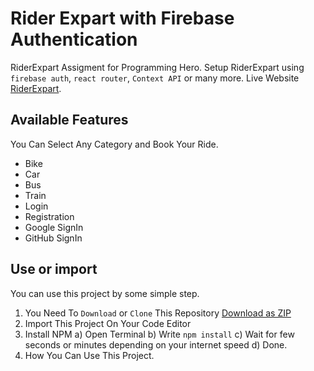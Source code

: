 # Rider Expart with Firebase Authentication
RiderExpart Assigment for Programming Hero. Setup RiderExpart using `firebase auth`, `react router`, `Context API` or many more.
Live Website [RiderExpart](https://riderexpertplus.web.app/).

## Available Features
You Can Select Any Category and Book Your Ride.
- Bike
- Car
- Bus
- Train
- Login
- Registration
- Google SignIn
- GitHub SignIn
## Use or import
You can use this project by some simple step.

1. You Need To `Download` or `Clone` This Repository [Download as ZIP](https://github.com/Porgramming-Hero-web-course/react-router-prosany.git)
2. Import This Project On Your Code Editor
3. Install NPM
    a) Open Terminal
    b) Write `npm install`
    c) Wait for few seconds or minutes depending on your internet speed
    d) Done.
4. How You Can Use This Project.
